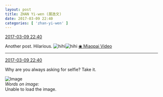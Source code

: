 ```yaml
---
layout: post
title: ZHAN Yi-wen (展逸文)
date: 2017-03-09 22:40
categories: [ 'zhan-yi-wen' ]
---
```


<div class="weibo-info">
  <a href="http://weibo.com/6108090526/Ez2J339mj">2017-03-09 22:40</a>
</div>

Another post. Hilarious. ![hihi](http://img.t.sinajs.cn/t4/appstyle/expression/ext/normal/0b/tootha_org.gif)![hihi](http://img.t.sinajs.cn/t4/appstyle/expression/ext/normal/0b/tootha_org.gif) [◉ Miaopai Video](http://weibo.com/tv/v/Ez2MF2250)

<!-- more -->

---

<div class="weibo-info">
  <a href="http://weibo.com/6108090526/Ez2J339mj">2017-03-09 22:40</a>
</div>

Why are you always asking for selfie? Take it.

![Image](http://wx2.sinaimg.cn/mw690/006FmVn8ly1fdgyuvy13lj30ku112aal.jpg)  
*Words on image:*  
Unable to load the image.
